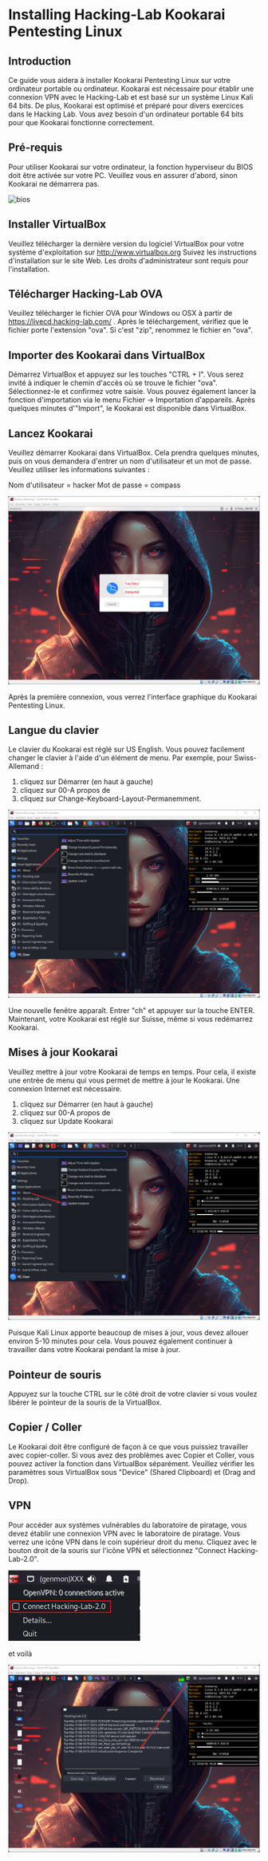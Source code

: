 # Installing Hacking-Lab Kookarai Pentesting Linux
## Introduction
Ce guide vous aidera à installer Kookarai Pentesting Linux sur votre ordinateur portable ou ordinateur. Kookarai est nécessaire pour établir une connexion VPN avec le Hacking-Lab et est basé sur un système Linux Kali 64 bits. De plus, Kookarai est optimisé et préparé pour divers exercices dans le Hacking Lab. Vous avez besoin d'un ordinateur portable 64 bits pour que Kookarai fonctionne correctement.

## Pré-requis
Pour utiliser Kookarai sur votre ordinateur, la fonction hyperviseur du BIOS doit être activée sur votre PC. Veuillez vous en assurer d'abord, sinon Kookarai ne démarrera pas.

![bios](../img/bios.png)

## Installer VirtualBox
Veuillez télécharger la dernière version du logiciel VirtualBox pour votre système d'exploitation sur http://www.virtualbox.org Suivez les instructions d'installation sur le site Web. Les droits d'administrateur sont requis pour l'installation.

## Télécharger Hacking-Lab OVA
Veuillez télécharger le fichier OVA pour Windows ou OSX à partir de https://livecd.hacking-lab.com/ . Après le téléchargement, vérifiez que le fichier porte l'extension "ova". Si c'est "zip", renommez le fichier en "ova".

## Importer des Kookarai dans VirtualBox
Démarrez VirtualBox et appuyez sur les touches "CTRL + I". Vous serez invité à indiquer le chemin d'accès où se trouve le fichier "ova". Sélectionnez-le et confirmez votre saisie. Vous pouvez également lancer la fonction d'importation via le menu Fichier -> Importation d'appareils. Après quelques minutes d'"Import", le Kookarai est disponible dans VirtualBox.

## Lancez Kookarai
Veuillez démarrer Kookarai dans VirtualBox. Cela prendra quelques minutes, puis on vous demandera d'entrer un nom d'utilisateur et un mot de passe. Veuillez utiliser les informations suivantes :

Nom d'utilisateur = hacker
Mot de passe = compass

![gui](../img/gui.png)

Après la première connexion, vous verrez l'interface graphique du Kookarai Pentesting Linux.

## Langue du clavier
Le clavier du Kookarai est réglé sur US English. Vous pouvez facilement changer le clavier à l'aide d'un élément de menu. Par exemple, pour Swiss-Allemand :

1. cliquez sur Démarrer (en haut à gauche)
2. cliquez sur 00-A propos de
3. cliquez sur Change-Keyboard-Layout-Permanemment.

![keyboard](../img/keyboard.png)

Une nouvelle fenêtre apparaît. Entrer "ch" et appuyer sur la touche ENTER. Maintenant, votre Kookarai est réglé sur Suisse, même si vous redémarrez Kookarai.


## Mises à jour Kookarai
Veuillez mettre à jour votre Kookarai de temps en temps. Pour cela, il existe une entrée de menu qui vous permet de mettre à jour le Kookarai. Une connexion Internet est nécessaire.

1. cliquez sur Démarrer (en haut à gauche)
2. cliquez sur 00-A propos de
3. cliquez sur Update Kookarai

![update](../img/update.png)

Puisque Kali Linux apporte beaucoup de mises à jour, vous devez allouer environ 5-10 minutes pour cela. Vous pouvez également continuer à travailler dans votre Kookarai pendant la mise à jour.

## Pointeur de souris
Appuyez sur la touche CTRL sur le côté droit de votre clavier si vous voulez libérer le pointeur de la souris de la VirtualBox.

## Copier / Coller
Le Kookarai doit être configuré de façon à ce que vous puissiez travailler avec copier-coller. Si vous avez des problèmes avec Copier et Coller, vous pouvez activer la fonction dans VirtualBox séparément. Veuillez vérifier les paramètres sous VirtualBox sous "Device" (Shared Clipboard) et (Drag and Drop).

## VPN
Pour accéder aux systèmes vulnérables du laboratoire de piratage, vous devez établir une connexion VPN avec le laboratoire de piratage. Vous verrez une icône VPN dans le coin supérieur droit du menu. Cliquez avec le bouton droit de la souris sur l'icône VPN et sélectionnez "Connect Hacking-Lab-2.0". 

![vpn](../img/vpn.png)

et voilà

![vpn](../img/vpn-ok.png)
